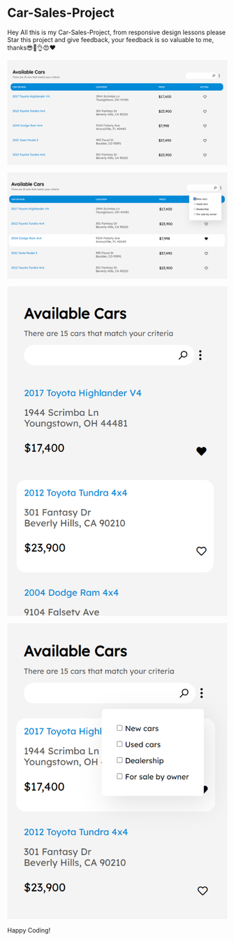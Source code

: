 # Car-Sales-Project


Hey All this is my Car-Sales-Project, from responsive design lessons please Star this project and give feedback, your feedback is so valuable to me, thanks😎🥳👌😍❤️


![Alt text](<Screenshot 2024-01-18 093649.png>) 



![Alt text](<Screenshot 2024-01-18 094537.png>)



![Alt text](<Screenshot 2024-01-18 093804.png>) 



![Alt text](<Screenshot 2024-01-18 093748.png>)

    
Happy Coding!         